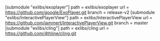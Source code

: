 [submodule "exlibs/exoplayer"]
	path = exlibs/exoplayer
	url = https://github.com/google/ExoPlayer.git
	branch = release-v2
[submodule "exlibs/InteractivePlayerView"]
	path = exlibs/InteractivePlayerView
	url = https://github.com/iammert/InteractivePlayerView.git
	branch = master
[submodule "exlibs/cling"]
	path = exlibs/cling
	url = https://github.com/4thline/cling.git	
